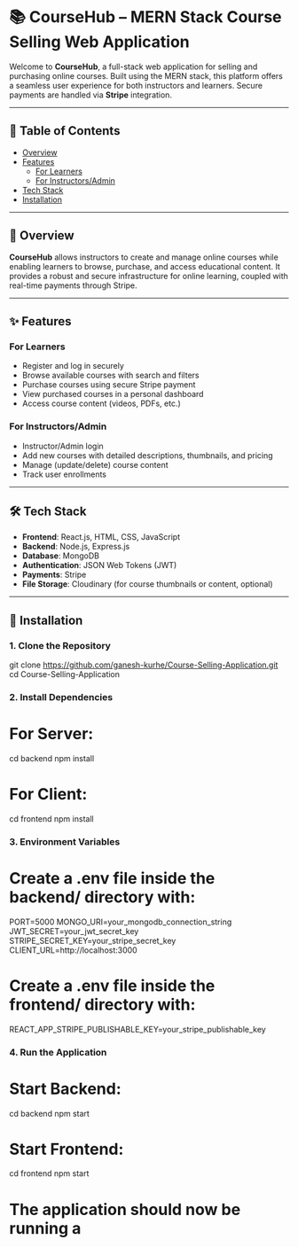 # 📚 CourseHub – MERN Stack Course Selling Web Application

Welcome to **CourseHub**, a full-stack web application for selling and purchasing online courses. Built using the MERN stack, this platform offers a seamless user experience for both instructors and learners. Secure payments are handled via **Stripe** integration.

---

## 📑 Table of Contents

- [Overview](#overview)
- [Features](#features)
  - [For Learners](#for-learners)
  - [For Instructors/Admin](#for-instructorsadmin)
- [Tech Stack](#tech-stack)
- [Installation](#installation)

---

## 📌 Overview

**CourseHub** allows instructors to create and manage online courses while enabling learners to browse, purchase, and access educational content. It provides a robust and secure infrastructure for online learning, coupled with real-time payments through Stripe.

---

## ✨ Features

### For Learners

- Register and log in securely
- Browse available courses with search and filters
- Purchase courses using secure Stripe payment
- View purchased courses in a personal dashboard
- Access course content (videos, PDFs, etc.)

### For Instructors/Admin

- Instructor/Admin login
- Add new courses with detailed descriptions, thumbnails, and pricing
- Manage (update/delete) course content
- Track user enrollments

---

## 🛠️ Tech Stack

- **Frontend**: React.js, HTML, CSS, JavaScript  
- **Backend**: Node.js, Express.js  
- **Database**: MongoDB  
- **Authentication**: JSON Web Tokens (JWT)  
- **Payments**: Stripe  
- **File Storage**: Cloudinary (for course thumbnails or content, optional)

---

## 🚀 Installation

### 1. Clone the Repository

git clone https://github.com/ganesh-kurhe/Course-Selling-Application.git
cd Course-Selling-Application

### 2. Install Dependencies

# For Server:
cd backend
npm install

# For Client:
cd frontend
npm install

### 3. Environment Variables

# Create a .env file inside the backend/ directory with:
PORT=5000
MONGO_URI=your_mongodb_connection_string
JWT_SECRET=your_jwt_secret_key
STRIPE_SECRET_KEY=your_stripe_secret_key
CLIENT_URL=http://localhost:3000

# Create a .env file inside the frontend/ directory with:
REACT_APP_STRIPE_PUBLISHABLE_KEY=your_stripe_publishable_key

### 4. Run the Application

# Start Backend:
cd backend
npm start

# Start Frontend:
cd frontend
npm start

# The application should now be running a



